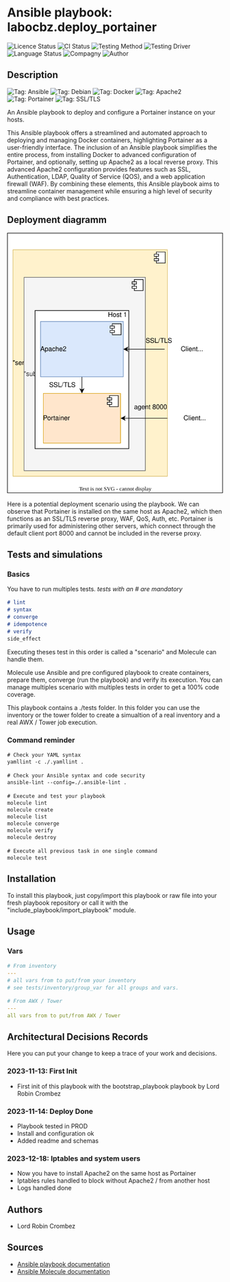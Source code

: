 # Ansible playbook: labocbz.deploy_portainer

![Licence Status](https://img.shields.io/badge/licence-MIT-brightgreen)
![CI Status](https://img.shields.io/badge/CI-success-brightgreen)
![Testing Method](https://img.shields.io/badge/Testing%20Method-Ansible%20Molecule-blueviolet)
![Testing Driver](https://img.shields.io/badge/Testing%20Driver-docker-blueviolet)
![Language Status](https://img.shields.io/badge/language-Ansible-red)
![Compagny](https://img.shields.io/badge/Compagny-Labo--CBZ-blue)
![Author](https://img.shields.io/badge/Author-Lord%20Robin%20Crombez-blue)

## Description

![Tag: Ansible](https://img.shields.io/badge/Tech-Ansible-orange)
![Tag: Debian](https://img.shields.io/badge/Tech-Debian-orange)
![Tag: Docker](https://img.shields.io/badge/Tech-Docker-orange)
![Tag: Apache2](https://img.shields.io/badge/Tech-Apache2-orange)
![Tag: Portainer](https://img.shields.io/badge/Tech-Portainer-orange)
![Tag: SSL/TLS](https://img.shields.io/badge/Tech-SSL%2FTLS-orange)

An Ansible playbook to deploy and configure a Portainer instance on your hosts.

This Ansible playbook offers a streamlined and automated approach to deploying and managing Docker containers, highlighting Portainer as a user-friendly interface. The inclusion of an Ansible playbook simplifies the entire process, from installing Docker to advanced configuration of Portainer, and optionally, setting up Apache2 as a local reverse proxy. This advanced Apache2 configuration provides features such as SSL, Authentication, LDAP, Quality of Service (QOS), and a web application firewall (WAF). By combining these elements, this Ansible playbook aims to streamline container management while ensuring a high level of security and compliance with best practices.

## Deployment diagramm

![](./assets/Ansible-Playbook-Labocbz-Deploy-Portainer.drawio.svg)

Here is a potential deployment scenario using the playbook. We can observe that Portainer is installed on the same host as Apache2, which then functions as an SSL/TLS reverse proxy, WAF, QoS, Auth, etc. Portainer is primarily used for administering other servers, which connect through the default client port 8000 and cannot be included in the reverse proxy.

## Tests and simulations

### Basics

You have to run multiples tests. *tests with an # are mandatory*

```MARKDOWN
# lint
# syntax
# converge
# idempotence
# verify
side_effect
```

Executing theses test in this order is called a "scenario" and Molecule can handle them.

Molecule use Ansible and pre configured playbook to create containers, prepare them, converge (run the playbook) and verify its execution.
You can manage multiples scenario with multiples tests in order to get a 100% code coverage.

This playbook contains a ./tests folder. In this folder you can use the inventory or the tower folder to create a simualtion of a real inventory and a real AWX / Tower job execution.

### Command reminder

```SHELL
# Check your YAML syntax
yamllint -c ./.yamllint .

# Check your Ansible syntax and code security
ansible-lint --config=./.ansible-lint .

# Execute and test your playbook
molecule lint
molecule create
molecule list
molecule converge
molecule verify
molecule destroy

# Execute all previous task in one single command
molecule test
```

## Installation

To install this playbook, just copy/import this playbook or raw file into your fresh playbook repository or call it with the "include_playbook/import_playbook" module.

## Usage

### Vars

```YAML
# From inventory
---
# all vars from to put/from your inventory
# see tests/inventory/group_var for all groups and vars.
```

```YAML
# From AWX / Tower
---
all vars from to put/from AWX / Tower
```

## Architectural Decisions Records

Here you can put your change to keep a trace of your work and decisions.

### 2023-11-13: First Init

* First init of this playbook with the bootstrap_playbook playbook by Lord Robin Crombez

### 2023-11-14: Deploy Done

* Playbook tested in PROD
* Install and configuration ok
* Added readme and schemas

### 2023-12-18: Iptables and system users

* Now you have to install Apache2 on the same host as Portainer
* Iptables rules handled to block without Apache2 / from another host
* Logs handled done

## Authors

* Lord Robin Crombez

## Sources

* [Ansible playbook documentation](https://docs.ansible.com/ansible/latest/playbook_guide/playbooks_reuse_playbooks.html)
* [Ansible Molecule documentation](https://molecule.readthedocs.io/)
